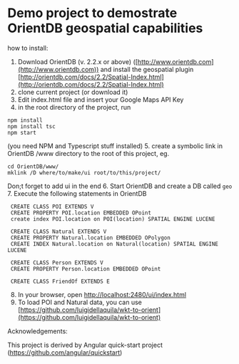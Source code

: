 # Demo project to demostrate OrientDB geospatial capabilities

how to install:

1. Download OrientDB (v. 2.2.x or above) ([http://www.orientdb.com](http://www.orientdb.com)) and install the geospatial plugin [http://orientdb.com/docs/2.2/Spatial-Index.html](http://orientdb.com/docs/2.2/Spatial-Index.html)
2. clone current project (or download it)
3. Edit index.html file and insert your Google Maps API Key
4. in the root directory of the project, run 

  ```
  npm install
  npm install tsc
  npm start
  ```
  (you need NPM and Typescript stuff installed)
5. create a symbolic link in OrientDB /www directory to the root of this project, eg.

  ```
  cd OrientDB/www/
  mklink /D where/to/make/ui root/to/this/project/
  ```
  
  Don;t forget to add ui in the end
6. Start OrientDB and create a DB called `geo`
7. Execute the following statements in OrientDB

  ```
   CREATE CLASS POI EXTENDS V
   CREATE PROPERTY POI.location EMBEDDED OPoint
   create index POI.location on POI(location) SPATIAL ENGINE LUCENE	
   
   CREATE CLASS Natural EXTENDS V
   CREATE PROPERTY Natural.location EMBEDDED OPolygon
   CREATE INDEX Natural.location on Natural(location) SPATIAL ENGINE LUCENE	

   CREATE CLASS Person EXTENDS V
   CREATE PROPERTY Person.location EMBEDDED OPoint
   
   CREATE CLASS FriendOf EXTENDS E
  ```
8. In your browser, open [http://localhost:2480/ui/index.html](http://localhost:2480/ui/index.html)
9. To load POI and Natural data, you can use [https://github.com/luigidellaquila/wkt-to-orient](https://github.com/luigidellaquila/wkt-to-orient)

Acknowledgements:

This project is derived by Angular quick-start project (https://github.com/angular/quickstart)


